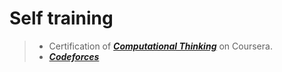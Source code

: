 # Self training
>- Certification of [__*Computational Thinking*__](https://github.com/LongPML/CS112.L21.KHCL/blob/main/SelfTraining/MinhLong/Coursera%20CTUEJYWTCUX5.pdf) on Coursera.
>- [__*Codeforces*__](https://github.com/LongPML/CS112.L21.KHCL/blob/main/SelfTraining/MinhLong/CodeForces.png)